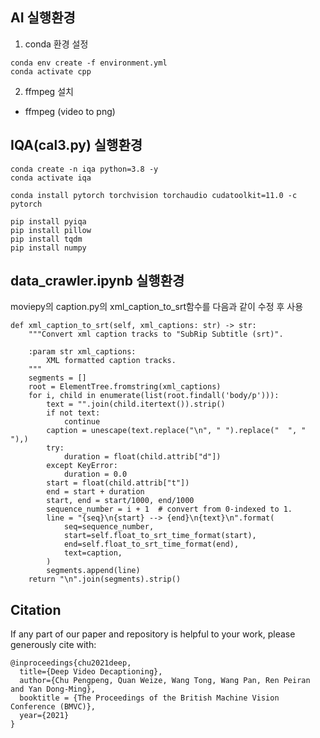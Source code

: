 ## AI 실행환경
1. conda 환경 설정
```
conda env create -f environment.yml 
conda activate cpp
```

2. ffmpeg 설치
* ffmpeg (video to png)


## IQA(cal3.py) 실행환경
```
conda create -n iqa python=3.8 -y
conda activate iqa

conda install pytorch torchvision torchaudio cudatoolkit=11.0 -c pytorch

pip install pyiqa
pip install pillow
pip install tqdm
pip install numpy
```

## data_crawler.ipynb 실행환경
moviepy의 caption.py의 xml_caption_to_srt함수를 다음과 같이 수정 후 사용

```
def xml_caption_to_srt(self, xml_captions: str) -> str:
    """Convert xml caption tracks to "SubRip Subtitle (srt)".

    :param str xml_captions:
        XML formatted caption tracks.
    """
    segments = []
    root = ElementTree.fromstring(xml_captions)
    for i, child in enumerate(list(root.findall('body/p'))):
        text = "".join(child.itertext()).strip()
        if not text:
            continue
        caption = unescape(text.replace("\n", " ").replace("  ", " "),)
        try:
            duration = float(child.attrib["d"])
        except KeyError:
            duration = 0.0
        start = float(child.attrib["t"])
        end = start + duration
        start, end = start/1000, end/1000
        sequence_number = i + 1  # convert from 0-indexed to 1.
        line = "{seq}\n{start} --> {end}\n{text}\n".format(
            seq=sequence_number,
            start=self.float_to_srt_time_format(start),
            end=self.float_to_srt_time_format(end),
            text=caption,
        )
        segments.append(line)
    return "\n".join(segments).strip()
```

## Citation
If any part of our paper and repository is helpful to your work, please generously cite with:
```
@inproceedings{chu2021deep,
  title={Deep Video Decaptioning},
  author={Chu Pengpeng, Quan Weize, Wang Tong, Wang Pan, Ren Peiran and Yan Dong-Ming},
  booktitle = {The Proceedings of the British Machine Vision Conference (BMVC)},
  year={2021}
}
```